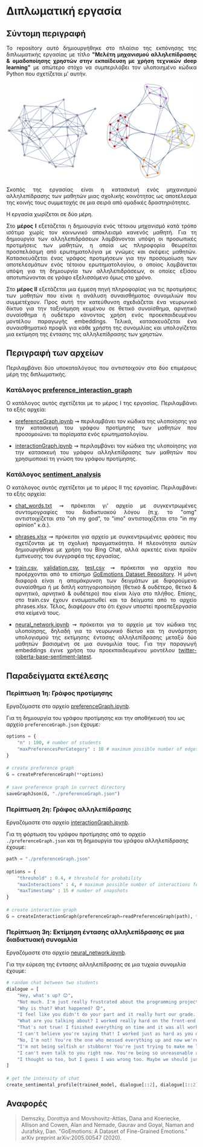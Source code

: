 # Διπλωματική εργασία
## Σύντομη περιγραφή
<p align="justify"> Το repository αυτό δημιουργήθηκε στο πλαίσιο της εκπόνησης της διπλωματικής εργασίας με τίτλο <b>"Μελέτη μηχανισμού αλληλεπίδρασης & ομαδοποίησης χρηστών στην εκπαίδευση με χρήση τεχνικών deep learning"</b> με απώτερο στόχο να συμπεριλάβει τον υλοποιημένο κώδικα Python που σχετίζεται μ' αυτήν. </p>

![cover.pdf](https://github.com/alexandrosst/Diploma-Thesis/blob/main/img.svg)

<p align="justify">Σκοπός της εργασίας είναι η κατασκευή ενός μηχανισμού αλληλεπίδρασης των μαθητών μιας σχολικής κοινότητας ως αποτέλεσμα της κοινής τους συμμετοχής σε μια σειρά από ομαδικές δραστηριότητες.</p>

<p align="justify">Η εργασία χωρίζεται σε δύο μέρη.</p>
<p align="justify">Στο <b>μέρος Ι</b> εξετάζεται η δημιουργία ενός τέτοιου μηχανισμό κατά τρόπο ισότιμο χωρίς τον κοινωνικό αποκλεισμό κανενός μαθητή. Για τη δημιουργία των αλληλεπιδράσεων λαμβάνονται υπόψη οι προσωπικές προτιμήσεις των μαθητών, η οποία ως πληροφορία θεωρείται προσπελάσιμη από ερωτηματολόγια με γνώμες και σκέψεις μαθητών. Κατασκευάζεται ένας γράφος προτιμήσεων για την προσομοίωση των αποτελεσμάτων ενός τέτοιου ερωτηματολογίου, ο οποίος λαμβάνεται υπόψη για τη δημιουργία των αλληλεπιδράσεων, οι οποίες εξίσου αποτυπώνονται σε γράφο εξελισσόμενο όμως στο χρόνο.</p>

<p align="justify">Στο <b>μέρος ΙΙ</b> εξετάζεται μια έμμεση πηγή πληροφορίας για τις προτιμήσεις των μαθητών που είναι η ανάλυση συναισθήματος συνομιλιών που συμμετέχουν. Προς αυτή την κατεύθυνση σχεδιάζεται ένα νευρωνικό δίκτυο για την ταξινόμηση κειμένου σε θετικό συναίσθημα, αρνητικό συναίσθημα ή ουδέτερο κάνοντας χρήση ενός προεκπαιδευμένου μοντέλου παραγωγής embeddings. Τελικά, κατασκευάζεται ένα συναισθηματικό προφίλ για κάθε χρήστη της συνομιλίας και υπολογίζεται μια εκτίμηση της έντασης της αλληλεπίδρασης των χρηστών.</p>

## Περιγραφή των αρχείων
<p align="justify">Περιλαμβάνει δύο υποκαταλόγους που αντιστοιχούν στα δύο επιμέρους μέρη της διπλωματικής.</p>

### Κατάλογος <a href=https://github.com/alexandrosst/Diploma-Thesis/tree/main/preference_interaction_graph>preference_interaction_graph</a>
<p align="justify">Ο κατάλογος αυτός σχετίζεται με το μέρος Ι της εργασίας. Περιλαμβάνει τα εξής αρχεία:</p>
<ul>
    <li><p align="justify"><a href=https://github.com/alexandrosst/Diploma-Thesis/blob/main/preference_interaction_graph/preferenceGraph.ipynb>preferenceGraph.ipynb</a> ⇝ περιλαμβάνει τον κώδικα της υλοποίησης για την κατασκευή του γράφου προτίμησης των μαθητών που προσομοιώνει τα πορίσματα ενός ερωτηματολογίου.</p></li>
    <li><p align="justify"><a href=https://github.com/alexandrosst/Diploma-Thesis/blob/main/preference_interaction_graph/interactionGraph.ipynb>interactionGraph.ipynb</a> ⇝ περιλαμβάνει τον κώδικα της υλοποίησης για την κατασκευή του γράφου αλληλεπίδρασης των μαθητών που χρησιμοποιεί τη γνώση του γράφου προτίμησης.</p></li>
</ul>

### Κατάλογος <a href=https://github.com/alexandrosst/Diploma-Thesis/tree/main/sentiment%20analysis>sentiment_analysis</a>
<p align="justify">Ο κατάλογος αυτός σχετίζεται με το μέρος ΙΙ της εργασίας. Περιλαμβάνει τα εξής αρχεία:</p>
<ul>
    <li><p align="justify"><a href=https://github.com/alexandrosst/Diploma-Thesis/blob/main/sentiment%20analysis/chat_words.txt>chat_words.txt</a> ⇝ πρόκειται γι' αρχείο με συγκεντρωμένες συντομογραφίες του διαδικτυακού λόγου (π.χ. το "omg" αντιστοιχίζεται στο "oh my god", το "imo" αντιστοιχίζεται στο "in my opinion" κ.ά.).</p></li>
    <li><p align="justify"><a href=https://github.com/alexandrosst/Diploma-Thesis/blob/main/sentiment%20analysis/phrases.xlsx>phrases.xlsx</a> ⇝ πρόκειται για αρχείο με συγκεντρωμένες φράσεις που σχετίζονται με τη σχολική πραγματικότητα. Η πλεονότητα αυτών δημιουργήθηκε με χρήση του Bing Chat, αλλά αρκετές είναι προϊόν έμπνευσης του συγγραφέα της εργασίας.</p></li>
    <li><p align="justify"><a href=https://github.com/alexandrosst/Diploma-Thesis/blob/main/sentiment%20analysis/train.csv>train.csv</a>, <a href=https://github.com/alexandrosst/Diploma-Thesis/blob/main/sentiment%20analysis/validation.csv>validation.csv</a>, <a href=https://github.com/alexandrosst/Diploma-Thesis/blob/main/sentiment%20analysis/test.csv>test.csv</a> ⇝ πρόκειται για αρχεία που προέρχονται από το επίσημο <a href=https://github.com/google-research/google-research/tree/master/goemotions>GoEmotions Dataset Repository</a>. Η μόνη διαφορά είναι η απομάκρυνση των δειγμάτων με διφορούμενο συναίσθημα ή με διπλή κατηγοριοποίηση (θετικό & ουδέτερο, θετικό & αρνητικό, αρνητικό & ουδέτερο) που είναι λίγα στο πλήθος. Επίσης, στο train.csv έχουν ενσωματωθεί και τα δείγματα από το αρχείο phrases.xlsx. Τέλος, διαφέρουν στο ότι έχουν υποστεί προεπεξεργασία στα κείμενά τους.</p></li>
    <li><p align="justify"><a href=https://github.com/alexandrosst/Diploma-Thesis/blob/main/sentiment%20analysis/neural_network.ipynb>neural_network.ipynb</a> ⇝ πρόκειται για το αρχείο με τον κώδικα της υλοποίησης, δηλαδή για το νευρωνικό δίκτυο και τη συνάρτηση υπολογισμού της εκτίμησης έντασης αλληλεπίδρασης μεταξύ δύο μαθητών βασισμένη σε μια συνομιλία τους. Για την παραγωγή embeddings έγινε χρήση του προεκπαιδευμένου μοντέλου <a href=https://huggingface.co/cardiffnlp/twitter-roberta-base-sentiment-latest>twitter-roberta-base-sentiment-latest</a>.</p></li>
</ul>

## Παραδείγματα εκτέλεσης
### Περίπτωση 1η: Γράφος προτίμησης
Εργαζόμαστε στο αρχείο <a href=https://github.com/alexandrosst/Diploma-Thesis/blob/main/preference_interaction_graph/preferenceGraph.ipynb>preferenceGraph.ipynb</a>.

Για τη δημιουργία του γράφου προτίμησης και την αποθήκευσή του ως αρχείο `preferenceGraph.json` έχουμε:

```python
options = {
    "n" : 100, # number of students
    "maxPreferencesPerCategory" : 10 # maximum possible number of edges (student's thoughts) per opinion item
}

# create preference graph
G = createPreferenceGraph(**options)

# save preference graph in currect directory
saveGraphJson(G, "./preferenceGraph.json")
```

### Περίπτωση 2η: Γράφος αλληλεπίδρασης
Εργαζόμαστε στο αρχείο <a href=https://github.com/alexandrosst/Diploma-Thesis/blob/main/preference_interaction_graph/interactionGraph.ipynb>interactionGraph.ipynb</a>.

Για τη φόρτωση του γράφου προτίμησης από το αρχείο `./preferenceGraph.json` και τη δημιουργία του γράφου αλληλεπίδρασης έχουμε:

```python
path = "./preferenceGraph.json"

options = {
    "threshold" : 0.4, # threshold for probability
    "maxInteractions" : 4, # maximum possible number of interactions for a node
    "maxTimestamp" : 15 # number of snapshots
}

# create interaction graph
G = createInteractionGraph(preferenceGraph=readPreferenceGraph(path), **options)
```

### Περίπτωση 3η: Εκτίμηση έντασης αλληλεπίδρασης σε μια διαδικτυακή συνομιλία
Εργαζόμαστε στο αρχείο <a href=https://github.com/alexandrosst/Diploma-Thesis/blob/main/sentiment%20analysis/neural_network.ipynb>neural_network.ipynb</a>.

Για την εύρεση της έντασης αλληλεπίδρασης σε μια τυχαία συνομιλία έχουμε:

```python
# random chat between two students
dialogue = [
    "Hey, what's up? 😊",
    "Not much. I'm just really frustrated about the programming project we turned in yesterday. 😔",
    "Why is that? What happened? 😟",
    "I feel like you didn't do your part and it really hurt our grade. You were supposed to work on the front-end and you barely did anything. 😞",
    "What are you talking about? I worked really hard on the front-end! You were the one who was supposed to do the back-end and you didn't even finish it!",
    "That's not true! I finished everything on time and it was all working perfectly. You were the one who was slacking off and not contributing anything. 😠🤬",
    "I can't believe you're saying that! I worked just as hard as you did and I did everything I was supposed to do. You're just trying to blame me for your own mistakes. 😠👎🏽",
    "No, I'm not! You're the one who messed everything up and now we're both going to suffer because of it. I can't believe you're being so selfish and stubborn about this. 😠",
    "I'm not being selfish or stubborn! You're just trying to make me look bad so you can feel better about yourself. It's not going to work. We both know what really happened. 🤮",
    "I can't even talk to you right now. You're being so unreasonable and unfair. I thought we were friends, but I guess I was wrong. 😔",
    "I thought so too, but I guess I was wrong too. Maybe we should just work on our own projects from now on. It's obviously not working out between us."
]

# get the intensity of chat
create_sentimental_profile(trained_model, dialogue[::2], dialogue[1::2])
```

## Αναφορές
> Demszky, Dorottya and Movshovitz-Attias, Dana and Koenecke, Allison and Cowen, Alan and Nemade, Gaurav and Goyal, Naman and Jurafsky, Dan. "GoEmotions: A Dataset of Fine-Grained Emotions." arXiv preprint arXiv:2005.00547 (2020).